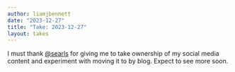 ```yaml
---
author: liamjbennett
date: "2023-12-27"
title: "Take: 2023-12-27"
layout: takes
---
```


I must thank <a href="https://mastodon.social/@searls">@searls</a> for giving me to take ownership of my social media content and experiment with moving it to by blog. Expect to see more soon.